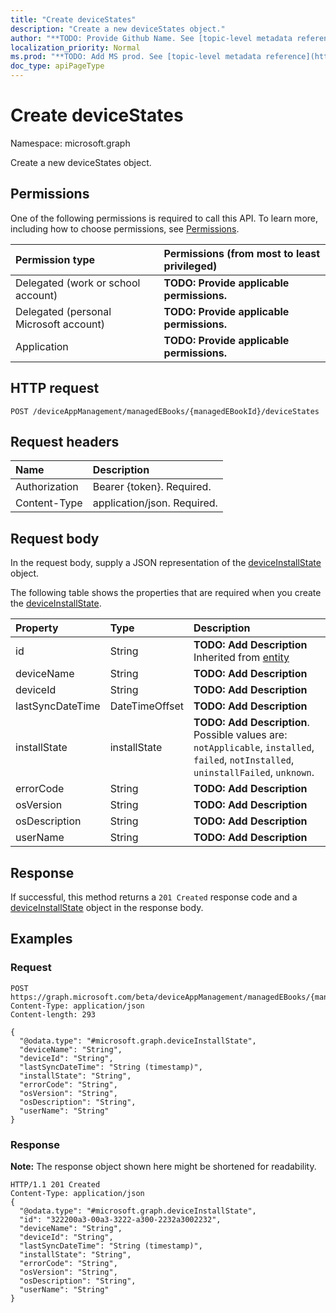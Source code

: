 ```yaml
---
title: "Create deviceStates"
description: "Create a new deviceStates object."
author: "**TODO: Provide Github Name. See [topic-level metadata reference](https://msgo.azurewebsites.net/add/document/guidelines/metadata.html#topic-level-metadata)**"
localization_priority: Normal
ms.prod: "**TODO: Add MS prod. See [topic-level metadata reference](https://msgo.azurewebsites.net/add/document/guidelines/metadata.html#topic-level-metadata)**"
doc_type: apiPageType
---
```


# Create deviceStates

Namespace: microsoft.graph

Create a new deviceStates object.

## Permissions
One of the following permissions is required to call this API. To learn more, including how to choose permissions, see [Permissions](/concepts/permissions-reference.md).

|Permission type|Permissions (from most to least privileged)|
|:---|:---|
|Delegated (work or school account)|**TODO: Provide applicable permissions.**|
|Delegated (personal Microsoft account)|**TODO: Provide applicable permissions.**|
|Application|**TODO: Provide applicable permissions.**|

## HTTP request

<!-- {
  "blockType": "ignored"
}
-->
``` http
POST /deviceAppManagement/managedEBooks/{managedEBookId}/deviceStates
```

## Request headers
|Name|Description|
|:---|:---|
|Authorization|Bearer {token}. Required.|
|Content-Type|application/json. Required.|

## Request body
In the request body, supply a JSON representation of the [deviceInstallState](../resources/deviceinstallstate.md) object.

The following table shows the properties that are required when you create the [deviceInstallState](../resources/deviceinstallstate.md).

|Property|Type|Description|
|:---|:---|:---|
|id|String|**TODO: Add Description** Inherited from [entity](../resources/entity.md)|
|deviceName|String|**TODO: Add Description**|
|deviceId|String|**TODO: Add Description**|
|lastSyncDateTime|DateTimeOffset|**TODO: Add Description**|
|installState|installState|**TODO: Add Description**. Possible values are: `notApplicable`, `installed`, `failed`, `notInstalled`, `uninstallFailed`, `unknown`.|
|errorCode|String|**TODO: Add Description**|
|osVersion|String|**TODO: Add Description**|
|osDescription|String|**TODO: Add Description**|
|userName|String|**TODO: Add Description**|



## Response

If successful, this method returns a `201 Created` response code and a [deviceInstallState](../resources/deviceinstallstate.md) object in the response body.

## Examples

### Request
<!-- {
  "blockType": "request",
  "name": "create_deviceinstallstate_from_"
}
-->
``` http
POST https://graph.microsoft.com/beta/deviceAppManagement/managedEBooks/{managedEBookId}/deviceStates
Content-Type: application/json
Content-length: 293

{
  "@odata.type": "#microsoft.graph.deviceInstallState",
  "deviceName": "String",
  "deviceId": "String",
  "lastSyncDateTime": "String (timestamp)",
  "installState": "String",
  "errorCode": "String",
  "osVersion": "String",
  "osDescription": "String",
  "userName": "String"
}
```

### Response
**Note:** The response object shown here might be shortened for readability.
<!-- {
  "blockType": "response",
  "truncated": true,
  "@odata.type": "microsoft.graph.deviceinstallstate"
}
-->
``` http
HTTP/1.1 201 Created
Content-Type: application/json
{
  "@odata.type": "#microsoft.graph.deviceInstallState",
  "id": "322200a3-00a3-3222-a300-2232a3002232",
  "deviceName": "String",
  "deviceId": "String",
  "lastSyncDateTime": "String (timestamp)",
  "installState": "String",
  "errorCode": "String",
  "osVersion": "String",
  "osDescription": "String",
  "userName": "String"
}
```

